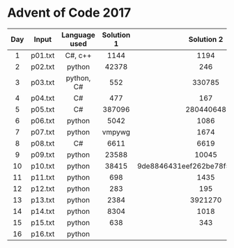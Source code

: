# Advent of Code 2017

| Day | Input | Language used | Solution 1 | Solution 2 |
| :-: | :---: | :-----------: | :--------: | :--------: |
| 1 | p01.txt | C#, c++ | 1144 | 1194 |
| 2 | p02.txt | python | 42378 | 246 |
| 3 | p03.txt | python, C# | 552 | 330785 |
| 4 | p04.txt | C# | 477 | 167 |
| 5 | p05.txt | C# | 387096 | 280440648 |
| 6 | p06.txt | python | 5042 | 1086 |
| 7 | p07.txt | python | vmpywg | 1674 |
| 8 | p08.txt | C# | 6611 | 6619 |
| 9 | p09.txt | python | 23588 | 10045 |
| 10| p10.txt | python | 38415 | 9de8846431eef262be78f590e39a4848 |
| 11| p11.txt | python | 698 | 1435 |
| 12| p12.txt | python | 283 | 195 |
| 13| p13.txt | python | 2384 | 3921270 |
| 14| p14.txt | python | 8304 | 1018 |
| 15| p15.txt | python | 638 | 343 |
| 16| p16.txt | python | | |
